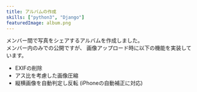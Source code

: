 ```yaml
---
title: アルバムの作成
skills: ["python3", "Django"]
featuredImage: album.png
---
```

メンバー間で写真をシェアするアルバムを作成しました。  
メンバー内のみでの公開ですが、
画像アップロード時に以下の機能を実装しています。

- EXIFの削除
- アス比を考慮した画像圧縮
- 縦横画像を自動判定し反転 (iPhoneの自動補正に対応)

